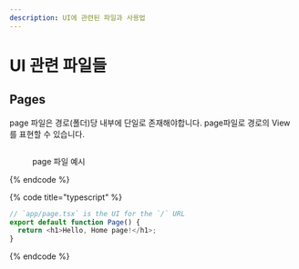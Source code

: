 ```yaml
---
description: UI에 관련된 파일과 사용법
---
```


# UI 관련 파일들

## Pages

page 파일은 경로(폴더)당 내부에 단일로 존재해야합니다. page파일로 경로의 View를 표현할 수 있습니다.

<figure><img src="https://nextjs.org/_next/image?url=%2Fdocs%2Fdark%2Fpage-special-file.png&w=1920&q=75" alt=""><figcaption><p>page 파일 예시</p></figcaption></figure>

{% endcode %}

{% code title="typescript" %}

```typescript
// `app/page.tsx` is the UI for the `/` URL
export default function Page() {
  return <h1>Hello, Home page!</h1>;
}
```

{% endcode %}

